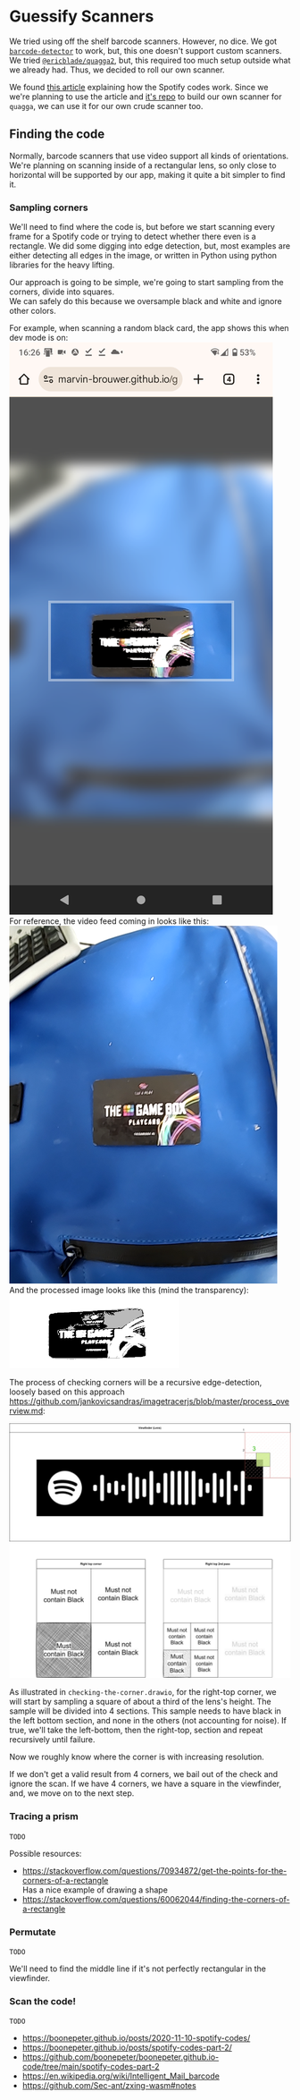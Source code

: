 # Guessify Scanners

We tried using off the shelf barcode scanners. However, no dice.
We got [`barcode-detector`](https://github.com/Sec-ant/barcode-detector/) to work, but, this one doesn't support custom scanners.
We tried [`@ericblade/quagga2`](https://github.com/ericblade/quagga2), but, this required too much setup outside what we already had.
Thus, we decided to roll our own scanner.

We found [this article](https://boonepeter.github.io/posts/spotify-codes-part-2/) explaining how the Spotify codes work.
Since we we're planning to use the article and [it's repo](https://github.com/boonepeter/boonepeter.github.io-code/tree/main/spotify-codes-part-2) to build our own scanner for `quagga`, we can use it for our own crude scanner too.

## Finding the code

Normally, barcode scanners that use video support all kinds of orientations.  
We're planning on scanning inside of a rectangular lens, so only close to horizontal will be supported by our app, making it quite a bit simpler to find it.

### Sampling corners

We'll need to find where the code is, but before we start scanning every frame for a Spotify code or trying to detect whether there even is a rectangle.
We did some digging into edge detection, but, most examples are either detecting all edges in the image, or written in Python using python libraries for the heavy lifting.

Our approach is going to be simple, we're going to start sampling from the corners, divide into squares.  
We can safely do this because we oversample black and white and ignore other colors.  

For example, when scanning a random black card, the app shows this when dev mode is on:  
![An example of the viewfinder with a black card (with dev mode on)](./images/oversampling-screenshot.png)  
For reference, the video feed coming in looks like this:  
![A slightly moved example of the original camera feed, using a black card](./images/oversampling-camera-feed.png)  
And the processed image looks like this (mind the transparency):  
![A slightly moved example of the processed camera feed, using a black card](./images/oversampling-camera-processed.png)  

The process of checking corners will be a recursive edge-detection,  
loosely based on this approach <https://github.com/jankovicsandras/imagetracerjs/blob/master/process_overview.md>:  
  
![checking-the-corner.drawio](./images/checking-the-corner.drawio.svg)  

As illustrated in `checking-the-corner.drawio`, for the right-top corner, we will start by sampling a square of about a third of the lens's height.
The sample will be divided into 4 sections. 
This sample needs to have black in the left bottom section, and none in the others (not accounting for noise).
If true, we'll take the left-bottom, then the right-top, section and repeat recursively until failure.  

Now we roughly know where the corner is with increasing resolution.  

If we don't get a valid result from 4 corners, we bail out of the check and ignore the scan.
If we have 4 corners, we have a square in the viewfinder, and, we move on to the next step.

### Tracing a prism

`TODO`

Possible resources: 

- <https://stackoverflow.com/questions/70934872/get-the-points-for-the-corners-of-a-rectangle>  
  Has a nice example of drawing a shape
- <https://stackoverflow.com/questions/60062044/finding-the-corners-of-a-rectangle>

### Permutate

`TODO`

We'll need to find the middle line if it's not perfectly rectangular in the viewfinder.  

### Scan the code!

`TODO`  

- <https://boonepeter.github.io/posts/2020-11-10-spotify-codes/>
- <https://boonepeter.github.io/posts/spotify-codes-part-2/>
- <https://github.com/boonepeter/boonepeter.github.io-code/tree/main/spotify-codes-part-2>
- <https://en.wikipedia.org/wiki/Intelligent_Mail_barcode>
- <https://github.com/Sec-ant/zxing-wasm#notes>
